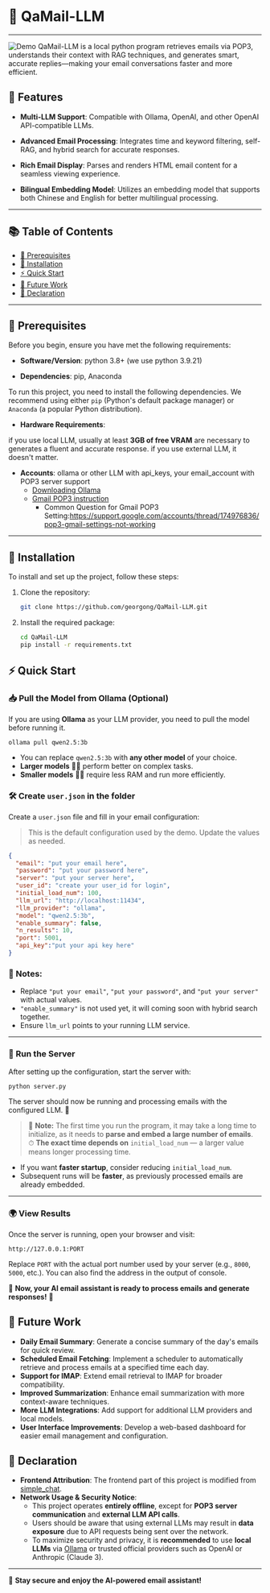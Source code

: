 # 🚀 QaMail-LLM
---
![Demo](assets/demo.gif)
QaMail-LLM is a local python program retrieves emails via POP3, understands their context with RAG techniques, and generates smart, accurate replies—making your email conversations faster and more efficient.
## 🌟 Features  

- **Multi-LLM Support**: Compatible with Ollama, OpenAI, and other OpenAI API-compatible LLMs.  
- **Advanced Email Processing**: Integrates time and keyword filtering, self-RAG, and hybrid search for accurate responses. 
- **Rich Email Display**: Parses and renders HTML email content for a seamless viewing experience.  

- **Bilingual Embedding Model**: Utilizes an embedding model that supports both Chinese and English for better multilingual processing.

---

## 📚 Table of Contents

- [🧰 Prerequisites](#-prerequisites)
- [🔧 Installation](#-installation)
- [⚡ Quick Start](#-quick-start)
- [🔮 Future Work](#-future-work)
- [📜 Declaration](#-declaration)

---

## 🧰 Prerequisites

Before you begin, ensure you have met the following requirements:

- **Software/Version**: python 3.8+ (we use python 3.9.21)

- **Dependencies**: pip, Anaconda

To run this project, you need to install the following dependencies. We recommend using either `pip` (Python's default package manager) or `Anaconda` (a popular Python distribution).

- **Hardware Requirements**:

if you use local LLM, usually at least **3GB of free VRAM** are necessary to generates a fluent and accurate response.
if you use external LLM, it doesn't matter.

- **Accounts**: ollama or other LLM with api_keys, your email_account with POP3 server support
   - [Downloading Ollama](https://ollama.com/download)
   - [Gmail POP3 instruction](https://support.google.com/mail/answer/7104828)
      - Common Question for Gmail POP3 Setting:https://support.google.com/accounts/thread/174976836/pop3-gmail-settings-not-working


---

## 🔧 Installation

To install and set up the project, follow these steps:

1. Clone the repository:
   ```bash
   git clone https://github.com/georgong/QaMail-LLM.git
   ```

2. Install the required package:
   ```bash
   cd QaMail-LLM
   pip install -r requirements.txt
   ```

## ⚡ Quick Start

### 📥 Pull the Model from Ollama (Optional)
If you are using **Ollama** as your LLM provider, you need to pull the model before running it.

```sh
ollama pull qwen2.5:3b
```
- You can replace `qwen2.5:3b` with **any other model** of your choice.
- **Larger models** 🏋️‍♂️ perform better on complex tasks.
- **Smaller models** 🏃‍♂️ require less RAM and run more efficiently.


### 🛠️ Create `user.json` in the folder

Create a `user.json` file and fill in your email configuration:

> This is the default configuration used by the demo. Update the values as needed.

```json
{
  "email": "put your email here",
  "password": "put your password here",
  "server": "put your server here",
  "user_id": "create your user_id for login",
  "initial_load_num": 100,
  "llm_url": "http://localhost:11434",
  "llm_provider": "ollama",
  "model": "qwen2.5:3b",
  "enable_summary": false,
  "n_results": 10,
  "port": 5001,
  "api_key":"put your api key here"
}
```

### 🔹 Notes:
- Replace `"put your email"`, `"put your password"`, and `"put your server"` with actual values.
- `"enable_summary"` is not used yet, it will coming soon with hybrid search together. 
- Ensure `llm_url` points to your running LLM service.
---

### 🚀 Run the Server  

After setting up the configuration, start the server with:  

```bash
python server.py
```

The server should now be running and processing emails with the configured LLM. 🎯

> 🚨 **Note:** The first time you run the program, it may take a long time to initialize, as it needs to **parse and embed a large number of emails**.  
> ⏱ **The exact time depends on** `initial_load_num` — a larger value means longer processing time.  

- If you want **faster startup**, consider reducing `initial_load_num`.  
- Subsequent runs will be **faster**, as previously processed emails are already embedded.  


---

### 🌍 View Results  

Once the server is running, open your browser and visit:  

```plaintext
http://127.0.0.1:PORT
```

Replace `PORT` with the actual port number used by your server (e.g., `8000`, `5000`, etc.). You can also find the address in the output of console. 

🎯 **Now, your AI email assistant is ready to process emails and generate responses!** 🚀


## 🔮 Future Work  

- **Daily Email Summary**: Generate a concise summary of the day's emails for quick review.  
- **Scheduled Email Fetching**: Implement a scheduler to automatically retrieve and process emails at a specified time each day.  
- **Support for IMAP**: Extend email retrieval to IMAP for broader compatibility.  
- **Improved Summarization**: Enhance email summarization with more context-aware techniques.  
- **More LLM Integrations**: Add support for additional LLM providers and local models.  
- **User Interface Improvements**: Develop a web-based dashboard for easier email management and configuration. 

## 📜 Declaration  

- **Frontend Attribution**: The frontend part of this project is modified from [simple_chat](https://github.com/codingXiang/simple_chat).  
- **Network Usage & Security Notice**:  
  - This project operates **entirely offline**, except for **POP3 server communication** and **external LLM API calls**.  
  - Users should be aware that using external LLMs may result in **data exposure** due to API requests being sent over the network.  
  - To maximize security and privacy, it is **recommended** to use **local LLMs** via [Ollama](https://ollama.com) or trusted official providers such as OpenAI or Anthropic (Claude 3).  

---

🚀 **Stay secure and enjoy the AI-powered email assistant!**  